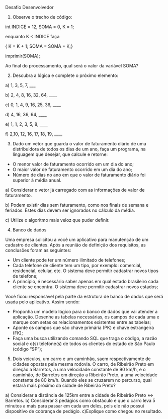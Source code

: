 Desafio Desenvolvedor

1) Observe o trecho de código:   

int INDICE = 12, SOMA = 0, K = 1;  

enquanto K < INDICE faça  

{ K = K + 1;  SOMA = SOMA + K;}  

imprimir(SOMA);  
 

Ao final do processamento, qual será o valor da variável SOMA?
 

2) Descubra a lógica e complete o próximo elemento: 

a) 1, 3, 5, 7, ___  

b) 2, 4, 8, 16, 32, 64, ____  

c) 0, 1, 4, 9, 16, 25, 36, ____  

d) 4, 16, 36, 64, ____  

e) 1, 1, 2, 3, 5, 8, ____  

f) 2,10, 12, 16, 17, 18, 19, ____ 


3) Dado um vetor que guarda o valor de faturamento diário de uma distribuidora de todos os dias de um ano, faça um programa, na linguagem que desejar, que calcule e retorne: 

- O menor valor de faturamento ocorrido em um dia do ano; 
- O maior valor de faturamento ocorrido em um dia do ano; 
- Número de dias no ano em que o valor de faturamento diário foi superior à média anual. 

a) Considerar o vetor já carregado com as informações de valor de faturamento. 

b) Podem existir dias sem faturamento, como nos finais de semana e feriados. Estes dias devem ser ignorados no cálculo da média. 

c) Utilize o algoritmo mais veloz que puder definir. 


4) Banco de dados 

Uma empresa solicitou a você um aplicativo para manutenção de um cadastro de clientes. Após a reunião de definição dos requisitos, as conclusões foram as seguintes: 

- Um cliente pode ter um número ilimitado de telefones; 
- Cada telefone de cliente tem um tipo, por exemplo: comercial, residencial, celular, etc. O sistema deve permitir cadastrar novos tipos de telefone; 
- A princípio, é necessário saber apenas em qual estado brasileiro cada cliente se encontra. O sistema deve permitir cadastrar novos estados;  

Você ficou responsável pela parte da estrutura de banco de dados que será usada pelo aplicativo. Assim sendo: 
 
- Proponha um modelo lógico para o banco de dados que vai atender a aplicação. Desenhe as tabelas necessárias, os campos de cada uma e marque com setas os relacionamentos existentes entre as tabelas;  
- Aponte os campos que são chave primária (PK) e chave estrangeira (FK); 
- Faça uma busca utilizando comando SQL que traga o código, a razão social e o(s) telefone(s) de todos os clientes do estado de São Paulo (código “SP”); 


5) Dois veículos, um carro e um caminhão, saem respectivamente de cidades opostas pela mesma rodovia. O carro, de Ribeirão Preto em direção a Barretos, a uma velocidade constante de 90 km/h, e o caminhão, de Barretos em direção a Ribeirão Preto, a uma velocidade constante de 80 km/h. Quando eles se cruzarem no percurso, qual estará mais próximo da cidade de Ribeirão Preto? 

a) Considerar a distância de 125km entre a cidade de Ribeirão Preto <-> Barretos. 
b) Considerar 3 pedágios como obstáculo e que o carro leva 5 minutos a mais para passar em cada um deles, pois ele não possui dispositivo de cobrança de pedágio. 
c)Explique como chegou no resultado. 
